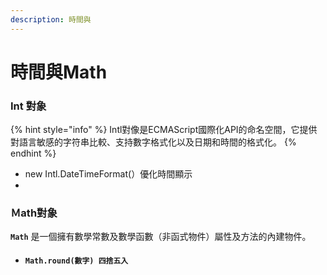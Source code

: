```yaml
---
description: 時間與
---
```


# 時間與Math



### Int 對象

{% hint style="info" %}
Intl對像是ECMAScript國際化API的命名空間，它提供對語言敏感的字符串比較、支持數字格式化以及日期和時間的格式化。
{% endhint %}

* new Intl.DateTimeFormat(）優化時間顯示
*

### Ｍath對象

**`Math`** 是一個擁有數學常數及數學函數（非函式物件）屬性及方法的內建物件。

* #### `Math.round(數字) 四捨五入` <a href="#shi-yong-math.round" id="shi-yong-math.round"></a>
